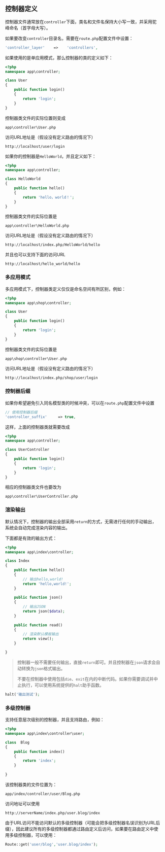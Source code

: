 ## 控制器定义

控制器文件通常放在`controller`下面，类名和文件名保持大小写一致，并采用驼峰命名（首字母大写）。

如果要改变`controller`目录名，需要在`route.php`配置文件中设置：

```php
'controller_layer'    =>    'controllers',
```

如果使用的是单应用模式，那么控制器的类的定义如下：

```php
<?php
namespace app\controller;

class User 
{
    public function login()
    {
        return 'login';
    }
}
```

控制器类文件的实际位置则变成

```
app\controller\User.php
```

访问URL地址是（假设没有定义路由的情况下）

```
http://localhost/user/login
```

如果你的控制器是`HelloWorld`，并且定义如下：

```php
<?php
namespace app\controller;

class HelloWorld 
{
    public function hello()
    {
        return 'hello，world！';
    }
}
```

控制器类文件的实际位置是

```
app\controller\HelloWorld.php
```

访问URL地址是（假设没有定义路由的情况下）

```
http://localhost/index.php/HelloWorld/hello
```

并且也可以支持下面的访问URL

```
http://localhost/hello_world/hello
```

### 多应用模式

多应用模式下，控制器类定义仅仅是命名空间有所区别，例如：

```php
<?php
namespace app\shop\controller;

class User
{
    public function login()
    {
        return 'login';
    }
}
```

控制器类文件的实际位置是

```php
app\shop\controller\User.php
```

访问URL地址是（假设没有定义路由的情况下）

```
http://localhost/index.php/shop/user/login
```

### 控制器后缀

如果你希望避免引入同名模型类的时候冲突，可以在`route.php`配置文件中设置

```php
// 使用控制器后缀
'controller_suffix'     => true,
```

这样，上面的控制器类就需要改成

```php
<?php
namespace app\controller;

class UserController
{
    public function login()
    {
        return 'login';
    }
}
```

相应的控制器类文件也要改为

```
app\controller\UserController.php
```

### 渲染输出

默认情况下，控制器的输出全部采用`return`的方式，无需进行任何的手动输出，系统会自动完成渲染内容的输出。

下面都是有效的输出方式：

```php
<?php
namespace app\index\controller;

class Index 
{
    public function hello()
    {
    	// 输出hello,world!
        return 'hello,world!';
    }
    
    public function json()
    {
    	// 输出JSON
        return json($data);
    }
    
    public function read()
    {
    	// 渲染默认模板输出
        return view();
    }

}
```

> 控制器一般不需要任何输出，直接`return`即可。并且控制器在`json`请求会自动转换为`json`格式输出。
>
> 不要在控制器中使用包括`die`、`exit`在内的中断代码。如果你需要调试并中止执行，可以使用系统提供的`halt`助手函数。

```php
halt('输出测试');
```

### 多级控制器

支持任意层次级别的控制器，并且支持路由，例如：

```php
<?php
namespace app\index\controller\user;

class  Blog 
{
    public function index()
    {
        return 'index';
    }
    
}
```

该控制器类的文件位置为：

```
app/index/controller/user/Blog.php
```

访问地址可以使用

```
http://serverName/index.php/user.blog/index
```

由于URL访问不能访问默认的多级控制器（可能会把多级控制器名误识别为URL后缀），因此建议所有的多级控制器都通过路由定义后访问，如果要在路由定义中使用多级控制器，可以使用：

```php
Route::get('user/blog','user.blog/index');
```



